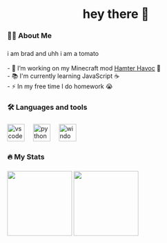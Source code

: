 <h1 align="center">hey there 👋</h1>

###

<h3 align="left">👩‍💻 About Me</h3>

###

<p align="left">i am brad and uhh i am a tomato<br><br>- 🔭 I’m working on my Minecraft mod <a href="https://github.com/bradisatomato/hamterhavoc" target="_blank">Hamter Havoc</a> 🌳<br>- 📚 I'm currently learning JavaScript ☕<br>- ⚡ In my free time I do homework 😭</p>

###

<h3 align="left">🛠 Languages and tools</h3>

###

<div align="left">
  <img src="https://cdn.jsdelivr.net/gh/devicons/devicon/icons/vscode/vscode-original.svg" height="40" alt="vscode logo"  />
  <img width="12" />
  <img src="https://cdn.jsdelivr.net/gh/devicons/devicon/icons/python/python-original.svg" height="40" alt="python logo"  />
  <img width="12" />
  <img src="https://cdn.jsdelivr.net/gh/devicons/devicon/icons/windows8/windows8-original.svg" height="40" alt="windows8 logo"  />
</div>

###

<h3 align="left">🔥 My Stats</h3>

###

<div align="left">
  <img src="https://github-readme-stats.vercel.app/api?username=bradisatomato&theme=slateorange&show_icons=true&hide_border=true&count_private=true" height="150" />
  <img src="https://github-readme-stats.vercel.app/api/top-langs/?username=bradisatomato&theme=slateorange&show_icons=true&hide_border=true&layout=compact" height="150" />
</div>

###
